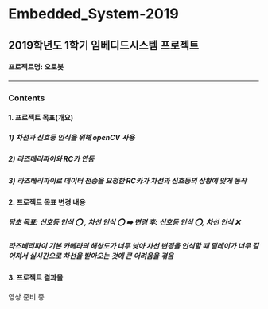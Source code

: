 # Embedded_System-2019
## 2019학년도 1학기 임베디드시스템 프로젝트
#### 프로젝트명: 오토봇
---
### Contents
#### 1. 프로젝트 목표(개요)
        
##### 1)  차선과 신호등 인식을 위해 openCV 사용
##### 2)  라즈베리파이와 RC카 연동
##### 3) 라즈베리파이로 데이터 전송을 요청한 RC카가 차선과 신호등의 상황에 맞게 동작
        
        
        
#### 2. 프로젝트 목표 변경 내용
    
##### 당초 목표: 신호등 인식 ⭕️ , 차선 인식 ⭕️  ➡️  변경 후: 신호등 인식 ⭕️, 차선 인식 ❌
      

##### 라즈베리파이 기본 카메라의 해상도가 너무 낮아 차선 변경을 인식할 때 딜레이가 너무 길어져서 실시간으로 차선을 받아오는 것에 큰 어려움을 겪음 
    
    
#### 3. 프로젝트 결과물
영상 준비 중
    
